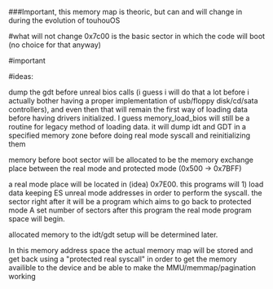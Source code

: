 ###Important, this memory map is theoric, but can and will change in during the evolution of touhouOS

#what will not change
0x7c00 is the basic sector in which the code will boot (no choice for that anyway)

#important 

#ideas:

dump the gdt before unreal bios calls (i guess i will do that a lot before i actually bother having a proper implementation of usb/floppy disk/cd/sata controllers), and even then that will remain the first way of loading data before having drivers initialized. I guess memory_load_bios will still be a routine for legacy method of loading data. it will dump idt and GDT in a specified memory zone before doing real mode syscall and reinitializing them

memory before boot sector will be allocated to be the memory exchange place between the real mode and protected mode (0x500 -> 0x7BFF)

a real mode place will be located in (idea) 0x7E00. this programs will 1) load data keeping ES unreal mode addresses in order to perform the syscall.
the sector right after it will be a program which aims to go back to protected mode
A set number of sectors after this program the real mode program space will begin.

allocated memory to the idt/gdt setup will be determined later.

In this memory address space the actual memory map will be stored and get back using a "protected real syscall" in order to get the memory availible to the device and be able to make the MMU/memmap/pagination working


